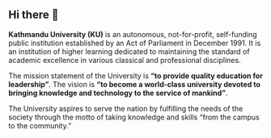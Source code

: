 ## Hi there 👋
**Kathmandu University (KU)** is an autonomous, not-for-profit, self-funding public institution established by an Act of Parliament in December 1991. It is an institution of higher learning dedicated to maintaining the standard of academic excellence in various classical and professional disciplines.

The mission statement of the University is **“to provide quality education for leadership”**. The vision is **“to become a world-class university devoted to bringing knowledge and technology to the service of mankind”**.

The University aspires to serve the nation by fulfilling the needs of the society through the motto of taking knowledge and skills “from the campus to the community.”

<!--

**Here are some ideas to get you started:**

🙋‍♀️ A short introduction - what is your organization all about?
🌈 Contribution guidelines - how can the community get involved?
👩‍💻 Useful resources - where can the community find your docs? Is there anything else the community should know?
🍿 Fun facts - what does your team eat for breakfast?
🧙 Remember, you can do mighty things with the power of [Markdown](https://docs.github.com/github/writing-on-github/getting-started-with-writing-and-formatting-on-github/basic-writing-and-formatting-syntax)
-->
